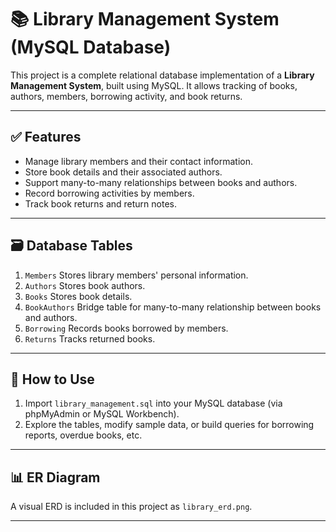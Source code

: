 # 📚 Library Management System (MySQL Database)

This project is a complete relational database implementation of a **Library Management System**, built using MySQL. It allows tracking of books, authors, members, borrowing activity, and book returns.

---

## ✅ Features

- Manage library members and their contact information.
- Store book details and their associated authors.
- Support many-to-many relationships between books and authors.
- Record borrowing activities by members.
- Track book returns and return notes.

---

## 🗃️ Database Tables

1. `Members`
Stores library members' personal information.
 2. `Authors`
Stores book authors.
 3. `Books`
Stores book details.
 4. `BookAuthors`
Bridge table for many-to-many relationship between books and authors.
 5. `Borrowing`
Records books borrowed by members.
 6. `Returns`
Tracks returned books.

---

## 🚀 How to Use

1. Import `library_management.sql` into your MySQL database (via phpMyAdmin or MySQL Workbench).
2. Explore the tables, modify sample data, or build queries for borrowing reports, overdue books, etc.

---

## 📊 ER Diagram

A visual ERD is included in this project as `library_erd.png`.

---